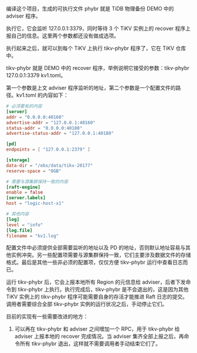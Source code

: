 编译这个项目，生成的可执行文件 phybr 就是 TiDB 物理备份 DEMO 中的 adviser 程序。

执行它，它会监听 127.0.0.1:3379，同时等待 3 个 TiKV 实例上的 recover 程序上报自己的信息。这里两个参数都还没有做成选项。

执行起来之后，就可以到每个 TiKV 上执行 tikv-phybr 程序了，它在 TiKV 仓库中。

tikv-phybr 就是 DEMO 中的 recover 程序，举例说明它接受的参数：tikv-phybr 127.0.0.1:3379 kv1.toml。

第一个参数是上文 adviser 程序监听的地址，第二个参数是一个配置文件的路径。kv1.toml 的内容如下：

```toml
# 必须要有的内容
[server]
addr = "0.0.0.0:40160"
advertise-addr = "127.0.0.1:40160"
status-addr = "0.0.0.0:40180"
advertise-status-addr = "127.0.0.1:40180"

[pd]
endpoints = [ "127.0.0.1:2379" ]

[storage]
data-dir = "/ebs/data/tikv-20177"
reserve-space = "0GB"

# 需要与源集群保持一致的内容
[raft-engine]
enable = false
[server.labels]
host = "logic-host-x1"

# 其他内容
[log]
level = "info"
[log.file]
filename = "kv1.log"
```

配置文件中必须提供全部需要监听的地址以及 PD 的地址，否则默认地址容易与其他实例冲突。另一些配置项需要与源集群保持一致，它们主要涉及数据文件的存储格式。最后是其他一些非必须的配置项，仅仅方便 tikv-phybr 运行中查看日志而已。

运行 tikv-phybr 后，它会上报本地所有 Region 的元信息给 adviser，后者下发命令到 tikv-phybr 上执行。执行完成后，tikv-phybr 是不会退出的，这是因为其他 TiKV 实例上的 tikv-phybr 程序可能需要自身的存活才能推进 Raft 日志的提交。调用者需要综合全部 tikv-phybr 实例的运行状况之后，手动停止它们。

目前的实现有一些需要改进的地方：
1. 可以再在 tikv-phybr 和 adviser 之间增加一个 RPC，用于 tikv-phybr 给 adviser 上报本地的 recover 完成情况。当 adviser 集齐全部上报之后，再命令所有 tikv-phybr 退出，这样就不需要调用者手动结束它们了。
